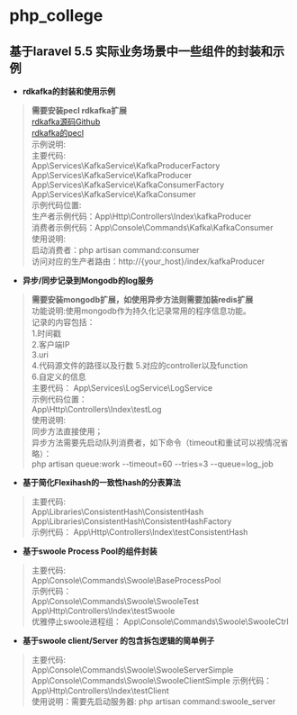 # php_college
## 基于laravel 5.5 实际业务场景中一些组件的封装和示例
+ **rdkafka的封装和使用示例**
 >**需要安装pecl rdkafka扩展**  
[rdkafka源码Github](https://github.com/arnaud-lb/php-rdkafka "Markdown")  
[rdkafka的pecl](https://pecl.php.net/package/rdkafka "Markdown")  
示例说明:  
主要代码:  
App\Services\KafkaService\KafkaProducerFactory  
App\Services\KafkaService\KafkaProducer  
App\Services\KafkaService\KafkaConsumerFactory  
App\Services\KafkaService\KafkaConsumer  
示例代码位置:  
生产者示例代码：App\Http\Controllers\Index\kafkaProducer  
消费者示例代码：App\Console\Commands\Kafka\KafkaConsumer  
使用说明:  
启动消费者：php artisan command:consumer  
访问对应的生产者路由：http://{your_host}/index/kafkaProducer  

+ **异步/同步记录到Mongodb的log服务**  
>**需要安装mongodb扩展，如使用异步方法则需要加装redis扩展**   
功能说明:使用mongodb作为持久化记录常用的程序信息功能。  
记录的内容包括：  
1.时间戳  
2.客户端IP  
3.uri  
4.代码源文件的路径以及行数
5.对应的controller以及function  
6.自定义的信息  
主要代码：
App\Services\LogService\LogService  
示例代码位置：  
App\Http\Controllers\Index\testLog  
使用说明:  
同步方法直接使用；  
异步方法需要先启动队列消费者，如下命令（timeout和重试可以视情况省略）：   
php artisan queue:work --timeout=60 --tries=3 --queue=log_job


+ **基于简化Flexihash的一致性hash的分表算法**  
>主要代码:  
App\Libraries\ConsistentHash\ConsistentHash  
App\Libraries\ConsistentHash\ConsistentHashFactory  
示例代码： 
App\Http\Controllers\Index\testConsistentHash  

+ **基于swoole Process Pool的组件封装**  
>主要代码:  
App\Console\Commands\Swoole\BaseProcessPool    
示例代码：  
App\Console\Commands\Swoole\SwooleTest  
App\Http\Controllers\Index\testSwoole  
优雅停止swoole进程组：
App\Console\Commands\Swoole\SwooleCtrl  
  

+ **基于swoole client/Server 的包含拆包逻辑的简单例子**  
>主要代码:  
App\Console\Commands\Swoole\SwooleServerSimple    
App\Console\Commands\Swoole\SwooleClientSimple 
示例代码：  
App\Http\Controllers\Index\testClient   
使用说明：需要先启动服务器:
 php artisan command:swoole_server
 
